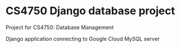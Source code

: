 # CS4750 Django database project

Project for CS4750: Database Management

Django application connecting to Google Cloud MySQL server
